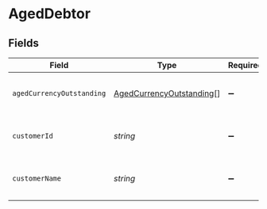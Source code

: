 # AgedDebtor


## Fields

| Field                                                                       | Type                                                                        | Required                                                                    | Description                                                                 | Example                                                                     |
| --------------------------------------------------------------------------- | --------------------------------------------------------------------------- | --------------------------------------------------------------------------- | --------------------------------------------------------------------------- | --------------------------------------------------------------------------- |
| `agedCurrencyOutstanding`                                                   | [AgedCurrencyOutstanding](../../models/shared/agedcurrencyoutstanding.md)[] | :heavy_minus_sign:                                                          | Array of aged debtors by currency.                                          |                                                                             |
| `customerId`                                                                | *string*                                                                    | :heavy_minus_sign:                                                          | Customer ID of the aged debtor.                                             | f594cefb-7750-4c3a-bab2-b5322026dee9                                        |
| `customerName`                                                              | *string*                                                                    | :heavy_minus_sign:                                                          | Customer name of the aged debtor.                                           | John Doe                                                                    |